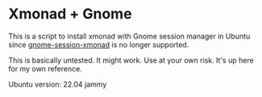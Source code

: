 # Xmonad + Gnome

This is a script to install xmonad with Gnome session manager in Ubuntu since [gnome-session-xmonad](https://github.com/Gekkio/gnome-session-xmonad) is no longer supported.

This is basically untested. It might work. Use at your own risk. It's up here for my own reference.

Ubuntu version: 22.04 jammy